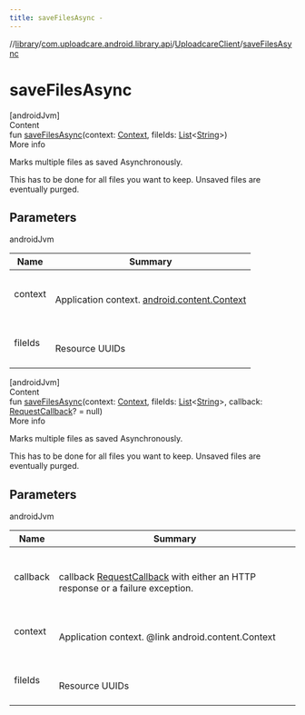```yaml
---
title: saveFilesAsync -
---
```

//[library](../../index.md)/[com.uploadcare.android.library.api](../index.md)/[UploadcareClient](index.md)/[saveFilesAsync](save-files-async.md)



# saveFilesAsync  
[androidJvm]  
Content  
fun [saveFilesAsync](save-files-async.md)(context: [Context](https://developer.android.com/reference/kotlin/android/content/Context.html), fileIds: [List](https://kotlinlang.org/api/latest/jvm/stdlib/kotlin.collections/-list/index.html)<[String](https://kotlinlang.org/api/latest/jvm/stdlib/kotlin/-string/index.html)>)  
More info  


Marks multiple files as saved Asynchronously.



This has to be done for all files you want to keep. Unsaved files are eventually purged.



## Parameters  
  
androidJvm  
  
|  Name|  Summary| 
|---|---|
| <a name="com.uploadcare.android.library.api/UploadcareClient/saveFilesAsync/#android.content.Context#kotlin.collections.List[kotlin.String]/PointingToDeclaration/"></a>context| <a name="com.uploadcare.android.library.api/UploadcareClient/saveFilesAsync/#android.content.Context#kotlin.collections.List[kotlin.String]/PointingToDeclaration/"></a><br><br>Application context. [android.content.Context](https://developer.android.com/reference/kotlin/android/content/Context.html)<br><br>
| <a name="com.uploadcare.android.library.api/UploadcareClient/saveFilesAsync/#android.content.Context#kotlin.collections.List[kotlin.String]/PointingToDeclaration/"></a>fileIds| <a name="com.uploadcare.android.library.api/UploadcareClient/saveFilesAsync/#android.content.Context#kotlin.collections.List[kotlin.String]/PointingToDeclaration/"></a><br><br>Resource UUIDs<br><br>
  
  


[androidJvm]  
Content  
fun [saveFilesAsync](save-files-async.md)(context: [Context](https://developer.android.com/reference/kotlin/android/content/Context.html), fileIds: [List](https://kotlinlang.org/api/latest/jvm/stdlib/kotlin.collections/-list/index.html)<[String](https://kotlinlang.org/api/latest/jvm/stdlib/kotlin/-string/index.html)>, callback: [RequestCallback](../../com.uploadcare.android.library.callbacks/-request-callback/index.md)? = null)  
More info  


Marks multiple files as saved Asynchronously.



This has to be done for all files you want to keep. Unsaved files are eventually purged.



## Parameters  
  
androidJvm  
  
|  Name|  Summary| 
|---|---|
| <a name="com.uploadcare.android.library.api/UploadcareClient/saveFilesAsync/#android.content.Context#kotlin.collections.List[kotlin.String]#com.uploadcare.android.library.callbacks.RequestCallback?/PointingToDeclaration/"></a>callback| <a name="com.uploadcare.android.library.api/UploadcareClient/saveFilesAsync/#android.content.Context#kotlin.collections.List[kotlin.String]#com.uploadcare.android.library.callbacks.RequestCallback?/PointingToDeclaration/"></a><br><br>callback  [RequestCallback](../../com.uploadcare.android.library.callbacks/-request-callback/index.md) with either an HTTP response or a failure exception.<br><br>
| <a name="com.uploadcare.android.library.api/UploadcareClient/saveFilesAsync/#android.content.Context#kotlin.collections.List[kotlin.String]#com.uploadcare.android.library.callbacks.RequestCallback?/PointingToDeclaration/"></a>context| <a name="com.uploadcare.android.library.api/UploadcareClient/saveFilesAsync/#android.content.Context#kotlin.collections.List[kotlin.String]#com.uploadcare.android.library.callbacks.RequestCallback?/PointingToDeclaration/"></a><br><br>Application context. @link android.content.Context<br><br>
| <a name="com.uploadcare.android.library.api/UploadcareClient/saveFilesAsync/#android.content.Context#kotlin.collections.List[kotlin.String]#com.uploadcare.android.library.callbacks.RequestCallback?/PointingToDeclaration/"></a>fileIds| <a name="com.uploadcare.android.library.api/UploadcareClient/saveFilesAsync/#android.content.Context#kotlin.collections.List[kotlin.String]#com.uploadcare.android.library.callbacks.RequestCallback?/PointingToDeclaration/"></a><br><br>Resource UUIDs<br><br>
  
  



